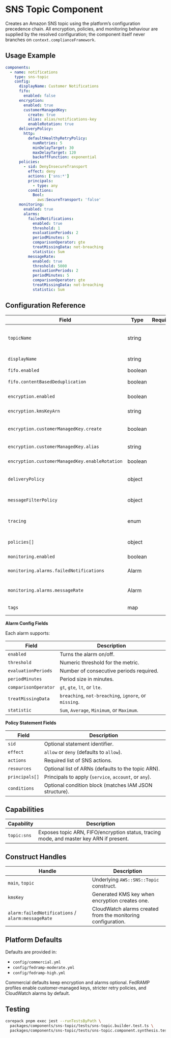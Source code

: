 # SNS Topic Component

Creates an Amazon SNS topic using the platform’s configuration precedence chain. All encryption, policies, and monitoring behaviour are supplied by the resolved configuration; the component itself never branches on `context.complianceFramework`.

## Usage Example

```yaml
components:
  - name: notifications
    type: sns-topic
    config:
      displayName: Customer Notifications
      fifo:
        enabled: false
      encryption:
        enabled: true
        customerManagedKey:
          create: true
          alias: alias/notifications-key
          enableRotation: true
      deliveryPolicy:
        http:
          defaultHealthyRetryPolicy:
            numRetries: 5
            minDelayTarget: 30
            maxDelayTarget: 120
            backoffFunction: exponential
      policies:
        - sid: DenyInsecureTransport
          effect: deny
          actions: ['sns:*']
          principals:
            - type: any
          conditions:
            Bool:
              aws:SecureTransport: 'false'
      monitoring:
        enabled: true
        alarms:
          failedNotifications:
            enabled: true
            threshold: 1
            evaluationPeriods: 2
            periodMinutes: 5
            comparisonOperator: gte
            treatMissingData: not-breaching
            statistic: Sum
          messageRate:
            enabled: true
            threshold: 5000
            evaluationPeriods: 2
            periodMinutes: 5
            comparisonOperator: gte
            treatMissingData: not-breaching
            statistic: Sum
```

## Configuration Reference

| Field | Type | Required | Description |
|-------|------|----------|-------------|
| `topicName` | string | | Override the generated topic name. `.fifo` is appended automatically when FIFO is enabled. |
| `displayName` | string | | Display name for mobile push/SMS notifications. |
| `fifo.enabled` | boolean | | Enable FIFO topic behaviour. |
| `fifo.contentBasedDeduplication` | boolean | | Turn on content-based deduplication for FIFO topics. |
| `encryption.enabled` | boolean | | Enables server-side encryption. |
| `encryption.kmsKeyArn` | string | | Import an existing KMS key ARN. |
| `encryption.customerManagedKey.create` | boolean | | Create a customer-managed key when `kmsKeyArn` is not supplied. |
| `encryption.customerManagedKey.alias` | string | | Optional alias for the generated key. |
| `encryption.customerManagedKey.enableRotation` | boolean | | Enable automatic key rotation when creating a key. |
| `deliveryPolicy` | object | | Raw delivery policy map applied to the topic (e.g. HTTP retry configuration). |
| `messageFilterPolicy` | object | | Informational filter policy data (exposed in capabilities for consumers). |
| `tracing` | enum | | `Active` or `PassThrough` tracing mode (defaults to `PassThrough`). |
| `policies[]` | object | | Declarative resource policies applied to the topic (see below). |
| `monitoring.enabled` | boolean | | Enables CloudWatch alarms. |
| `monitoring.alarms.failedNotifications` | Alarm | | Alarm configuration for `AWS/SNS NumberOfNotificationsFailed`. |
| `monitoring.alarms.messageRate` | Alarm | | Alarm configuration for `AWS/SNS NumberOfMessagesPublished`. |
| `tags` | map | | Additional tags merged into the topic. |

**Alarm Config Fields**

Each alarm supports:

| Field | Description |
|-------|-------------|
| `enabled` | Turns the alarm on/off. |
| `threshold` | Numeric threshold for the metric. |
| `evaluationPeriods` | Number of consecutive periods required. |
| `periodMinutes` | Period size in minutes. |
| `comparisonOperator` | `gt`, `gte`, `lt`, or `lte`. |
| `treatMissingData` | `breaching`, `not-breaching`, `ignore`, or `missing`. |
| `statistic` | `Sum`, `Average`, `Minimum`, or `Maximum`. |

**Policy Statement Fields**

| Field | Description |
|-------|-------------|
| `sid` | Optional statement identifier. |
| `effect` | `allow` or `deny` (defaults to `allow`). |
| `actions` | Required list of SNS actions. |
| `resources` | Optional list of ARNs (defaults to the topic ARN). |
| `principals[]` | Principals to apply (`service`, `account`, or `any`). |
| `conditions` | Optional condition block (matches IAM JSON structure). |

## Capabilities

| Capability | Description |
|------------|-------------|
| `topic:sns` | Exposes topic ARN, FIFO/encryption status, tracing mode, and master key ARN if present. |

## Construct Handles

| Handle | Description |
|--------|-------------|
| `main`, `topic` | Underlying `AWS::SNS::Topic` construct. |
| `kmsKey` | Generated KMS key when encryption creates one. |
| `alarm:failedNotifications` / `alarm:messageRate` | CloudWatch alarms created from the monitoring configuration. |

## Platform Defaults

Defaults are provided in:

- `config/commercial.yml`
- `config/fedramp-moderate.yml`
- `config/fedramp-high.yml`

Commercial defaults keep encryption and alarms optional. FedRAMP profiles enable customer-managed keys, stricter retry policies, and CloudWatch alarms by default.

## Testing

```bash
corepack pnpm exec jest --runTestsByPath \
  packages/components/sns-topic/tests/sns-topic.builder.test.ts \
  packages/components/sns-topic/tests/sns-topic.component.synthesis.test.ts --silent
```
